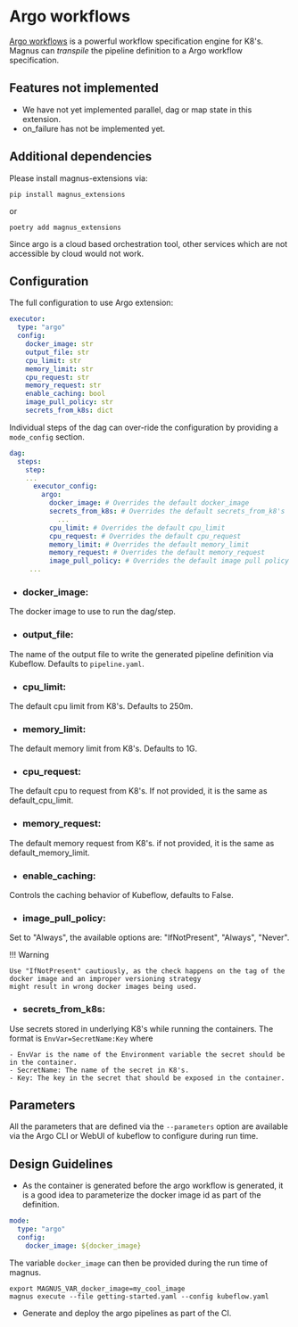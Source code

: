 # Argo workflows

[Argo workflows](https://argoproj.github.io/argo-workflows/) is a powerful workflow specification engine for K8's.
Magnus can *transpile* the pipeline definition to a Argo workflow specification.

## Features not implemented

- We have not yet implemented parallel, dag or map state in this extension.
- on_failure has not be implemented yet.


## Additional dependencies

Please install magnus-extensions via:

```pip install magnus_extensions```

or

```poetry add magnus_extensions```


Since argo is a cloud based orchestration tool, other services which are not accessible by cloud would not work.

## Configuration

The full configuration to use Argo extension:

```yaml
executor:
  type: "argo"
  config:
    docker_image: str
    output_file: str
    cpu_limit: str
    memory_limit: str
    cpu_request: str
    memory_request: str
    enable_caching: bool
    image_pull_policy: str
    secrets_from_k8s: dict
```

Individual steps of the dag can over-ride the configuration by providing a ```mode_config``` section.

```yaml
dag:
  steps:
    step:
    ...
      executor_config:
        argo:
          docker_image: # Overrides the default docker_image
          secrets_from_k8s: # Overrides the default secrets_from_k8's
            ...
          cpu_limit: # Overrides the default cpu_limit
          cpu_request: # Overrides the default cpu_request
          memory_limit: # Overrides the default memory_limit
          memory_request: # Overrides the default memory_request
          image_pull_policy: # Overrides the default image pull policy
     ...
```

- ### docker_image:

The docker image to use to run the dag/step.

- ### output_file:

The name of the output file to write the generated pipeline definition via Kubeflow.
Defaults to ```pipeline.yaml```.

- ### cpu_limit:

The default cpu limit from K8's. Defaults to 250m.

- ### memory_limit:

The default memory limit from K8's. Defaults to 1G.

- ### cpu_request:

The default cpu to request from K8's. If not provided, it is the same as default_cpu_limit.

- ### memory_request:

The default memory request from K8's. if not provided, it is the same as default_memory_limit.

- ### enable_caching:

Controls the caching behavior of Kubeflow, defaults to False.

- ### image_pull_policy:

Set to "Always", the available options are: "IfNotPresent", "Always", "Never".


!!! Warning

    Use "IfNotPresent" cautiously, as the check happens on the tag of the docker image and an improper versioning strategy
    might result in wrong docker images being used.

- ### secrets_from_k8s:

Use secrets stored in underlying K8's while running the containers.
The format is ```EnvVar=SecretName:Key``` where

    - EnvVar is the name of the Environment variable the secret should be in the container.
    - SecretName: The name of the secret in K8's.
    - Key: The key in the secret that should be exposed in the container.


## Parameters

All the parameters that are defined via the ```--parameters``` option are available via the Argo CLI or WebUI of
kubeflow to configure during run time.

## Design Guidelines

- As the container is generated before the argo workflow is generated, it is a good idea to parameterize the docker
image id as part of the definition.

```yaml
mode:
  type: "argo"
  config:
    docker_image: ${docker_image}

```

The variable ```docker_image``` can then be provided during the run time of magnus.

```shell
export MAGNUS_VAR_docker_image=my_cool_image
magnus execute --file getting-started.yaml --config kubeflow.yaml
```

- Generate and deploy the argo pipelines as part of the CI.
